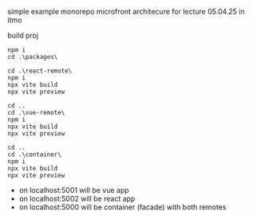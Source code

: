 simple example monorepo microfront architecure for lecture 05.04.25 in itmo

build proj 
```
npm i
cd .\packages\

cd .\react-remote\
npm i
npx vite build
npx vite preview

cd ..
cd .\vue-remote\
npm i
npx vite build
npx vite preview

cd ..
cd .\container\
npm i
npx vite build
npx vite preview
```

- on localhost:5001 will be vue app
- on localhost:5002 will be react app
- on localhost:5000 will be container (facade) with both remotes
